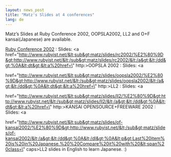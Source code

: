 ```yaml
---
layout: news_post
title: "Matz's Slides at 4 conferences"
lang: de
---
```


Matz’s Slides at Ruby Conference 2002, OOPSLA2002, LL2 and O+F
kansai(Japanese) are available.

[Ruby Conference 2002][1]
: Slides: <a
  href=\"http://www.rubyist.net/&lt;sub&gt;matz/slides/rc2002/%E2%80%9D&gt;http://www.rubyist.net/&lt;/sub&gt;matz/slides/rc2002/&lt;/a&gt;&lt;/dd&gt;%0A&lt;dt&gt;&lt;a%20href=\"
  http:>OOPSLA 2002 : Slides: <a
   
  href=\"http://www.rubyist.net/&lt;sub&gt;matz/slides/oopsla2002/%E2%80%9D&gt;http://www.rubyist.net/&lt;/sub&gt;matz/slides/oopsla2002/&lt;/a&gt;&lt;/dd&gt;%0A&lt;dt&gt;&lt;a%20href=\"
    http:>LL2 : Slides: <a
     
   
  href=\"http://www.rubyist.net/&lt;sub&gt;matz/slides/ll2/%E2%80%9D&gt;http://www.rubyist.net/&lt;/sub&gt;matz/slides/ll2/&lt;/a&gt;&lt;/dd&gt;%0A&lt;dt&gt;&lt;a%20href=\"
      http:>KANSAI OPENSOURCE+FREEWARE 2002 : Slides: <a
       
     
   
  href=\"http://www.rubyist.net/&lt;sub&gt;matz/slides/of-kansai2002/%E2%80%9D&gt;http://www.rubyist.net/&lt;/sub&gt;matz/slides/of-kansai2002/&lt;/a&gt;&lt;/dd&gt;%0A&lt;/dl&gt;%0A&lt;p&gt;Last%20item%20is%20in%20Japanese.%20%20Compare%20it%20with%20&lt;span%20class=\"
        caps>LL2 slides in English to learn Japanese. :)



[1]: http://www.rubyconf.org/index.php 
